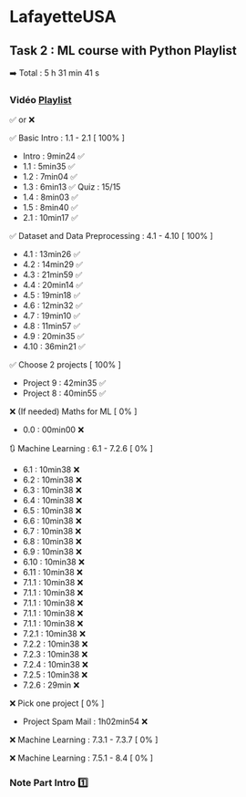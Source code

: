 # LafayetteUSA
## Task 2 : ML course with Python Playlist
➡️ Total : 5 h 31 min 41 s

### Vidéo [Playlist]([https://www.youtube.com/watch?v=r-uOLxNrNk8]) 

✅ or ❌

✅ Basic Intro : 1.1 - 2.1 [ 100% ]
  - Intro : 9min24 ✅
  - 1.1 : 5min35 ✅
  - 1.2 : 7min04 ✅
  - 1.3 : 6min13 ✅ Quiz : 15/15
  - 1.4 : 8min03 ✅
  - 1.5 : 8min40 ✅
  - 2.1 : 10min17 ✅

✅ Dataset and Data Preprocessing : 4.1 - 4.10 [ 100% ]
  - 4.1 : 13min26 ✅
  - 4.2 : 14min29 ✅
  - 4.3 : 21min59 ✅
  - 4.4 : 20min14 ✅
  - 4.5 : 19min18 ✅
  - 4.6 : 12min32 ✅
  - 4.7 : 19min10 ✅
  - 4.8 : 11min57 ✅
  - 4.9 : 20min35 ✅
  - 4.10 : 36min21 ✅

✅ Choose 2 projects [ 100% ]
  - Project 9 : 42min35 ✅
  - Project 8 : 40min55 ✅

❌ (If needed) Maths for ML [ 0% ]
  - 0.0 : 00min00 ❌

🔃 Machine Learning : 6.1 - 7.2.6 [ 0% ]
  - 6.1 : 10min38 ❌
  - 6.2 : 10min38 ❌
  - 6.3 : 10min38 ❌
  - 6.4 : 10min38 ❌
  - 6.5 : 10min38 ❌
  - 6.6 : 10min38 ❌
  - 6.7 : 10min38 ❌
  - 6.8 : 10min38 ❌
  - 6.9 : 10min38 ❌
  - 6.10 : 10min38 ❌
  - 6.11 : 10min38 ❌
  - 7.1.1 : 10min38 ❌
  - 7.1.1 : 10min38 ❌
  - 7.1.1 : 10min38 ❌
  - 7.1.1 : 10min38 ❌
  - 7.1.1 : 10min38 ❌
  - 7.2.1 : 10min38 ❌
  - 7.2.2 : 10min38 ❌
  - 7.2.3 : 10min38 ❌
  - 7.2.4 : 10min38 ❌
  - 7.2.5 : 10min38 ❌
  - 7.2.6 : 29min ❌

❌ Pick one project [ 0% ]
  - Project Spam Mail : 1h02min54 ❌

❌ Machine Learning : 7.3.1 - 7.3.7 [ 0% ]

❌ Machine Learning : 7.5.1 - 8.4 [ 0% ]

### Note Part Intro 1️⃣
